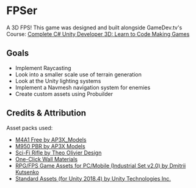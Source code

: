 # FPSer
A 3D FPS!
This game was designed and built alongside GameDev.tv's Course: [Complete C# Unity Developer 3D: Learn to Code Making Games](https://www.gamedev.tv/p/complete-unity-developer-3d)

## Goals

* Implement Raycasting
* Look into a smaller scale use of terrain generation
* Look at the Unity lighting systems
* Implement a Navmesh navigation system for enemies
* Create custom assets using Probuilder

## Credits & Attribution
Asset packs used:

* [M4A1 Free by AP3X_Models](https://assetstore.unity.com/packages/3d/props/guns/m4a1-free-173983)
* [M950 PBR by AP3X Models](https://assetstore.unity.com/packages/3d/props/guns/m950-pbr-175623)
* [Sci-Fi Rifle by Theo Olivier Design](https://assetstore.unity.com/packages/3d/characters/sci-fi-rifle-118741)
* [One-Click Wall Materials](https://assetstore.unity.com/packages/2d/textures-materials/one-click-wall-materials-117123)
* [RPG/FPS Game Assets for PC/Mobile (Industrial Set v2.0) by Dmitrii Kutsenko](https://assetstore.unity.com/packages/3d/environments/industrial/rpg-fps-game-assets-for-pc-mobile-industrial-set-v2-0-86679)
* [Standard Assets (for Unity 2018.4) by Unity Technologies Inc.](https://assetstore.unity.com/packages/essentials/asset-packs/standard-assets-for-unity-2018-4-32351)
